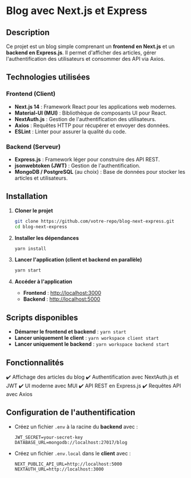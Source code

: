 # Blog avec Next.js et Express

## Description

Ce projet est un blog simple comprenant un **frontend en Next.js** et un **backend en Express.js**. Il permet d'afficher des articles, gérer l'authentification des utilisateurs et consommer des API via Axios.

## Technologies utilisées

### Frontend (Client)

-  **Next.js 14** : Framework React pour les applications web modernes.
-  **Material-UI (MUI)** : Bibliothèque de composants UI pour React.
-  **NextAuth.js** : Gestion de l'authentification des utilisateurs.
-  **Axios** : Requêtes HTTP pour récupérer et envoyer des données.
-  **ESLint** : Linter pour assurer la qualité du code.

### Backend (Serveur)

-  **Express.js** : Framework léger pour construire des API REST.
-  **jsonwebtoken (JWT)** : Gestion de l'authentification.
-  **MongoDB / PostgreSQL** (au choix) : Base de données pour stocker les articles et utilisateurs.

## Installation

1. **Cloner le projet**

   ```bash
   git clone https://github.com/votre-repo/blog-next-express.git
   cd blog-next-express
   ```

2. **Installer les dépendances**

   ```bash
   yarn install
   ```

3. **Lancer l'application (client et backend en parallèle)**

   ```bash
   yarn start
   ```

4. **Accéder à l'application**
   -  **Frontend** : [http://localhost:3000](http://localhost:3000)
   -  **Backend** : [http://localhost:5000](http://localhost:5000)

## Scripts disponibles

-  **Démarrer le frontend et backend** : `yarn start`
-  **Lancer uniquement le client** : `yarn workspace client start`
-  **Lancer uniquement le backend** : `yarn workspace backend start`

## Fonctionnalités

✔️ Affichage des articles du blog
✔️ Authentification avec NextAuth.js et JWT
✔️ UI moderne avec MUI
✔️ API REST en Express.js
✔️ Requêtes API avec Axios

## Configuration de l'authentification

-  Créez un fichier `.env` à la racine du **backend** avec :

   ```env
   JWT_SECRET=your-secret-key
   DATABASE_URL=mongodb://localhost:27017/blog
   ```

-  Créez un fichier `.env.local` dans le **client** avec :
   ```env
   NEXT_PUBLIC_API_URL=http://localhost:5000
   NEXTAUTH_URL=http://localhost:3000
   ```
